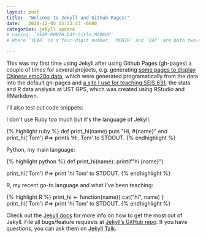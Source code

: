 ```yaml
---
layout: post
title:  "Welcome to Jekyll and Github Pages!"
date:   2020-12-05 15:33:43 -0600
categories: jekyll update
# naming: `YEAR-MONTH-DAY-title.MARKUP`
# Where `YEAR` is a four-digit number, `MONTH` and `DAY` are both two-digit numbers, and `MARKUP` is the file extension representing the format used in the file. After that, include the necessary front matter. Take a look at the source for this post to get an idea about how it works.

---
```


This was my first time using Jekyll after using Github Pages
(gh-pages) a couple of times for several projects, e.g. generating
[some pages to display Chinese emo20q
data](https://abecode.github.io/emo20q-cn/), which were generated
programatically from the data into the default gh-pages and [a site I
use for teaching SEIS 631](https://abecode.github.io/631-rtopics/),
the stats and R data analysis at UST GPS, which was created using
RStudio and RMarkdown.


I'll also test out code snippets:

I don't use Ruby too much but it's the language of Jekyll:

{% highlight ruby %}
def print_hi(name)
  puts "Hi, #{name}"
end
print_hi('Tom')
#=> prints 'Hi, Tom' to STDOUT.
{% endhighlight %}


Python, my main language:

{% highlight python %}
def print_hi(name):
  print(f"hi {name}")

print_hi('Tom')
#=> print 'hi Tom' to STDOUT.
{% endhighlight %}

R, my recent go-to language and what I've been teaching:

{% highlight R %}
print_hi <- function(name){
  cat("hi", name)
}
print_hi('Tom')
#=> print 'hi Tom' to STDOUT.
{% endhighlight %}


Check out the [Jekyll docs][jekyll-docs] for more info on how to get the most out of Jekyll. File all bugs/feature requests at [Jekyll’s GitHub repo][jekyll-gh]. If you have questions, you can ask them on [Jekyll Talk][jekyll-talk].

[jekyll-docs]: https://jekyllrb.com/docs/home
[jekyll-gh]:   https://github.com/jekyll/jekyll
[jekyll-talk]: https://talk.jekyllrb.com/
